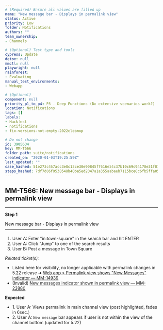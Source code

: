 ```yaml
---
# (Required) Ensure all values are filled up
name: "New message bar - Displays in permalink view"
status: Active
priority: Low
folder: Notifications
authors: ""
team_ownership: 
- Channels

# (Optional) Test type and tools
cypress: Update
detox: null
mmctl: null
playwright: null
rainforest: 
- Evaluating
manual_test_environments: 
- Webapp

# (Optional)
component: null
priority_p1_to_p4: P3 - Deep Functions (Do extensive scenarios work?)
location: Notifications
tags: []
labels: 
- Hackfest
- notifications
- fix-versions-not-empty-2022cleanup

# Do not change
id: 3905634
key: MM-T566
folder_path: suite/notifications
created_on: "2020-01-03T19:25:59Z"
last_updated: ""
case_hashed: 51e273c467acc3e8c13ce30e90845f7616e54c37b10c69c94178e31f01a5ae27d9d0b4542cb814e967a9ecbe5f14ceba
steps_hashed: 7df7d06f0538548b40ba5ed2047a1a355aabaeb7115bce8c6fb5ffa05d8065c66aaae5ee6e80c81e4ae283bf1bcb8c2b
---
```


## MM-T566: New message bar - Displays in permalink view

---

**Step 1**

New message bar - Displays in permalink view\
–––––––––––––––––––––––––

1. User A: Enter "in:town-square" in the search bar and hit ENTER
2. User A: Click "Jump" to one of the search results
3. User B: Post a message in Town Square

_Related ticket(s):_

- Listed here for visibility, no longer applicable with permalink changes in 5.22 release ➜ [Web app > Permalink view shows "New Messages" indicator — MM-14939](https://mattermost.atlassian.net/browse/MM-14939)
- (Invalid) [New messages indicator shown in permalink view — MM-23880](https://mattermost.atlassian.net/browse/MM-23880)

**Expected**

- 1\. User A: Views permalink in main channel view (post highlighted, fades in 6sec.)
- 2\. User A: `New message` bar appears if user is not within the view of the channel bottom (updated for 5.22)
